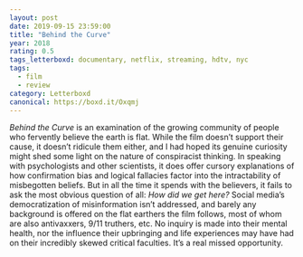 ```yaml
---
layout: post 
date: 2019-09-15 23:59:00
title: "Behind the Curve"
year: 2018
rating: 0.5
tags_letterboxd: documentary, netflix, streaming, hdtv, nyc
tags:
  - film
  - review
category: Letterboxd
canonical: https://boxd.it/Oxqmj
---
```


<cite>Behind the Curve</cite> is an examination of the growing community of people who fervently believe the earth is flat. While the film doesn’t support their cause, it doesn’t ridicule them either, and I had hoped its genuine curiosity might shed some light on the nature of conspiracist thinking. In speaking with psychologists and other scientists, it does offer cursory explanations of how confirmation bias and logical fallacies factor into the intractability of misbegotten beliefs. But in all the time it spends with the believers, it fails to ask the most obvious question of all: <cite>How did we get here?</cite> Social media’s democratization of misinformation isn’t addressed, and barely any background is offered on the flat earthers the film follows, most of whom are also antivaxxers, 9/11 truthers, etc. No inquiry is made into their mental health, nor the influence their upbringing and life experiences may have had on their incredibly skewed critical faculties. It’s a real missed opportunity.
